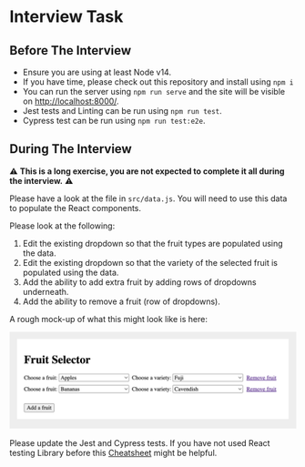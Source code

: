 # Interview Task

## Before The Interview

-   Ensure you are using at least Node v14.
-   If you have time, please check out this repository and install using `npm i`
-   You can run the server using `npm run serve` and the site will be visible on [http://localhost:8000/](http://localhost:8000/).
-   Jest tests and Linting can be run using `npm run test`.
-   Cypress test can be run using `npm run test:e2e`.

## During The Interview

⚠️ **This is a long exercise, you are not expected to complete it all during the interview.** ⚠️

Please have a look at the file in `src/data.js`. You will need to use this data to populate the React components.

Please look at the following:

1. Edit the existing dropdown so that the fruit types are populated using the data.
2. Edit the existing dropdown so that the variety of the selected fruit is populated using the data.
3. Add the ability to add extra fruit by adding rows of dropdowns underneath.
4. Add the ability to remove a fruit (row of dropdowns).

A rough mock-up of what this might look like is here:

![](./mock-up.png)

Please update the Jest and Cypress tests.
If you have not used React testing Library before this [Cheatsheet](https://testing-library.com/docs/react-testing-library/cheatsheet/) might be helpful.
